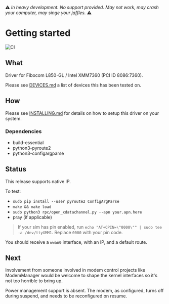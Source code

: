 ⚠️ *_In heavy development. No support provided. May not work, may crash your computer, may singe your jaffles._* ⚠️

# Getting started

![CI](https://github.com/xmm7360/xmm7360-pci/workflows/CI/badge.svg)

## What

Driver for Fibocom L850-GL / Intel XMM7360 (PCI ID 8086:7360).

Please see [DEVICES.md](DEVICES.md) a list of devices this has been tested on.

## How

Please see [INSTALLING.md](INSTALLING.md) for details on how to setup this driver on your system.

### Dependencies

- build-essential
- python3-pyroute2
- python3-configargparse

## Status

This release supports native IP.

To test:
- `sudo pip install --user pyroute2 ConfigArgParse`
- `make && make load`
- `sudo python3 rpc/open_xdatachannel.py --apn your.apn.here`
- pray (if applicable)

> If your sim has pin enabled, run `echo "AT+CPIN=\"0000\"" | sudo tee -a /dev/ttyXMM1`. Replace `0000` with your pin code.

You should receive a `wwan0` interface, with an IP, and a default route.

## Next

Involvement from someone involved in modem control projects like ModemManager
would be welcome to shape the kernel interfaces so it's not too horrible to
bring up.

Power management support is absent. The modem, as configured, turns off during
suspend, and needs to be reconfigured on resume.
